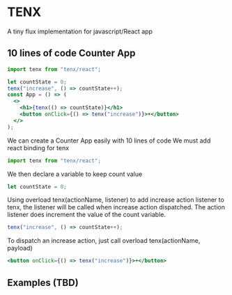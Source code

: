 # TENX

A tiny flux implementation for javascript/React app

## 10 lines of code Counter App

```jsx
import tenx from "tenx/react";

let countState = 0;
tenx("increase", () => countState++);
const App = () => (
  <>
    <h1>{tenx(() => countState)}</h1>
    <button onClick={() => tenx("increase")}>+</button>
  </>
);
```

We can create a Counter App easily with 10 lines of code
We must add react binding for tenx

```jsx
import tenx from "tenx/react";
```

We then declare a variable to keep count value

```jsx
let countState = 0;
```

Using overload tenx(actionName, listener) to add increase action listener to tenx, the listener will be called when increase action dispatched.
The action listener does increment the value of the count variable.

```jsx
tenx("increase", () => countState++);
```

To dispatch an increase action, just call overload tenx(actionName, payload)

```jsx
<button onClick={() => tenx("increase")}>+</button>
```

## Examples (TBD)

